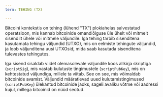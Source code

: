 ```yaml
---
term: TEHING (TX)

---
```

Bitcoini kontekstis on tehing (lühend "TX") plokiahelas salvestatud operatsioon, mis kannab bitcoinide omandiõiguse üle ühelt või mitmelt sisendilt ühele või mitmele väljundile. Iga tehing tarbib sisenditena kasutamata tehingu väljundid (UTXO), mis on eelmiste tehingute väljundid, ja loob väljunditena uusi UTXOsid, mida saab kasutada sisenditena tulevastes tehingutes.

Iga sisend sisaldab viidet olemasolevale väljundile koos allkirja skriptiga (`scriptSig`), mis vastab kulutuste tingimustele (`scriptPubKey`), mis on kehtestatud väljundiga, millele ta viitab. See on see, mis võimaldab bitcoinide avamist. Väljundid määratlevad uued kulutamistingimused (`scriptPubKey`) ülekantud bitcoinide jaoks, sageli avaliku võtme või aadressi kujul, millega bitcoinid on nüüd seotud.